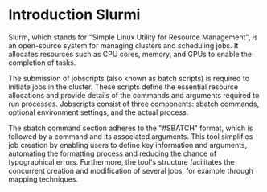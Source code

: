 # Introduction Slurmi 

Slurm, which stands for "Simple Linux Utility for Resource Management", is an open-source system for managing clusters and scheduling jobs. It allocates resources such as CPU cores, memory, and GPUs to enable the completion of tasks. 

The submission of jobscripts  (also known as batch scripts) is required to initiate jobs in the cluster. These scripts define the essential resource allocations and provide details of the commands and arguments required to run processes. Jobscripts consist of three components: sbatch commands, optional environment settings, and the actual process.

The sbatch command section adheres to the "#SBATCH" format, which is followed by a command and its associated arguments. This tool simplifies job creation by enabling users to define key information and arguments, automating the formatting process and reducing the chance of typographical errors. Furthermore, the tool's structure facilitates the concurrent creation and modification of several jobs, for example through mapping techniques. 

